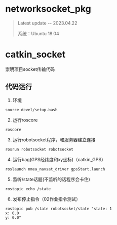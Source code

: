 # networksocket_pkg
> Latest update  --  2023.04.22
> 
> 系统：Ubuntu 18.04
>

# catkin_socket
崇明项目socket传输代码

## 代码运行
1. 环境
```
source devel/setup.bash
```


2. 运行roscore
```
roscore
```

3. 运行robotsocket程序，和服务器建立连接
```
rosrun robotsocket robotsocket
```

4. 运行bag(GPS经纬度和xy坐标)（catkin_GPS）
```
roslaunch nmea_navsat_driver gpsStart.launch
```

5. 监听/state话题(不监听的话程序会卡住)
```
rostopic echo /state
```

6. 发布停止指令（02作业指令测试）
```
rostopic pub /state robotsocket/state "state: 1
x: 0.0
y: 0.0" 
```
